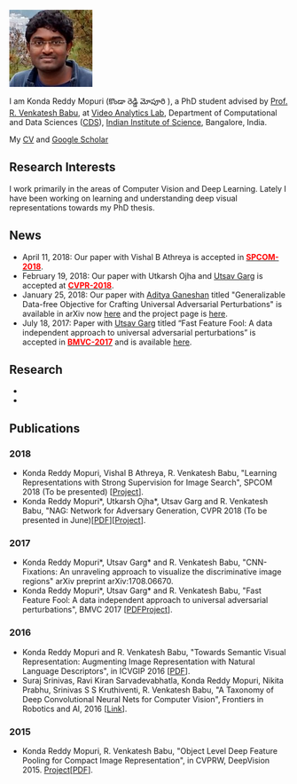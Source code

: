 ![](./images/kreddy_thumb.jpg)

I am Konda Reddy Mopuri (కొండా రెడ్డి మోపూరి ), a PhD student advised by [Prof. R. Venkatesh Babu](http://www.serc.iisc.ernet.in/~venky/), at [Video Analytics Lab](http://val.serc.iisc.ernet.in/), Department of Computational and Data Sciences ([CDS](http://cds.iisc.ac.in/)), [Indian Institute of Science](http://iisc.ac.in), Bangalore, India.

My [CV](https://drive.google.com/file/d/0B03bwxgziaQydko0dmRFSkNxblE/view?usp=sharing) and [Google Scholar](https://scholar.google.com/citations?hl=en&user=OCZ2vIYAAAAJ)
## Research Interests
I work primarily in the areas of Computer Vision and Deep Learning. Lately I have been working on learning and understanding deep visual representations towards my PhD thesis.

## News


- April 11, 2018: Our paper with Vishal B Athreya is accepted in **[<span style="color:red">SPCOM-2018</span>](http://ece.iisc.ernet.in/~spcom/2018/)**.
- February 19, 2018: Our paper with Utkarsh Ojha and [Utsav Garg](https://utsavgarg.github.io/) is accepted at **[<span style="color:red">CVPR-2018</span>](http://cvpr2018.thecvf.com)**.
- January 25, 2018: Our paper with [Aditya Ganeshan](https://www.linkedin.com/in/aditya-ganeshan-68341bb9/) titled "Generalizable Data-free Objective for Crafting Universal Adversarial Perturbations" is available in arXiv now [here](https://arxiv.org/abs/1801.08092) and the project page is [here](https://val-iisc.github.io/GD-UAP/).
- July 18, 2017: Paper with [Utsav Garg](https://utsavgarg.github.io/) titled “Fast Feature Fool: A data independent approach to universal adversarial perturbations” is accepted in **[<span style="color:red">BMVC-2017</span>](https://bmvc2017.london)** and is available [here](https://arxiv.org/abs/1707.05572).

## Research

- 
- 

## Publications

### 2018

- Konda Reddy Mopuri, Vishal B Athreya, R. Venkatesh Babu, "Learning Representations with Strong Supervision for Image Search", SPCOM 2018 (To be presented) [[Project](https://github.com/mopurikreddy/strong-supervision)].
- Konda Reddy Mopuri*, Utkarsh Ojha*, Utsav Garg and R. Venkatesh Babu, "NAG: Network for Adversary Generation, CVPR 2018 (To be presented in June)[[PDF](https://arxiv.org/abs/1712.03390)][[Project](http://val.serc.iisc.ernet.in/nag/)].

### 2017

- Konda Reddy Mopuri*, Utsav Garg* and R. Venkatesh Babu, "CNN-Fixations: An unraveling approach to visualize the discriminative image regions" arXiv preprint arXiv:1708.06670.
- Konda Reddy Mopuri*, Utsav Garg* and R. Venkatesh Babu, "Fast Feature Fool: A data independent approach to universal adversarial perturbations", BMVC 2017 [[PDF](https://arxiv.org/abs/1707.05572)[Project](https://github.com/utsavgarg/fast-feature-fool)].

### 2016


- Konda Reddy Mopuri and R. Venkatesh Babu, "Towards Semantic Visual Representation: Augmenting Image Representation with Natural Language Descriptors", in ICVGIP 2016 [[PDF](http://delivery.acm.org/10.1145/3020000/3010010/a64-mopuri.pdf?ip=14.139.128.14&id=3010010&acc=ACTIVE%20SERVICE&key=045416EF4DDA69D9%2EDB7584019D0D7099%2E4D4702B0C3E38B35%2E4D4702B0C3E38B35&__acm__=1524563025_f2212122c0e205378dcb9c3bee0d6cff)].
- Suraj Srinivas, Ravi Kiran Sarvadevabhatla, Konda Reddy Mopuri, Nikita Prabhu, Srinivas S S Kruthiventi, R. Venkatesh Babu, "A Taxonomy of Deep Convolutional Neural Nets for Computer Vision", Frontiers in Robotics and AI, 2016 [[Link](http://journal.frontiersin.org/article/10.3389/frobt.2015.00036/full)].

### 2015

- Konda Reddy Mopuri, R. Venkatesh Babu, "Object Level Deep Feature Pooling for Compact Image Representation", in CVPRW, DeepVision 2015. [Project](https://sites.google.com/site/kreddymopuri/research/oldf)[[PDF](http://www.cv-foundation.org/openaccess/content_cvpr_workshops_2015/W03/papers/Mopuri_Object_Level_Deep_2015_CVPR_paper.pdf)].

